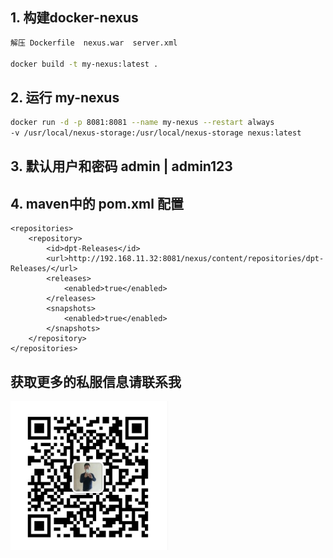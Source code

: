 ## 1. 构建docker-nexus
~~~bash
解压 Dockerfile  nexus.war  server.xml

docker build -t my-nexus:latest .  
~~~
## 2. 运行 my-nexus
~~~bash
docker run -d -p 8081:8081 --name my-nexus --restart always 
-v /usr/local/nexus-storage:/usr/local/nexus-storage nexus:latest
~~~
## 3. 默认用户和密码  admin |  admin123

## 4. maven中的 pom.xml 配置

	<repositories>
		<repository>
			<id>dpt-Releases</id>
			<url>http://192.168.11.32:8081/nexus/content/repositories/dpt-Releases/</url>
			<releases>
				<enabled>true</enabled>
			</releases>
			<snapshots>
				<enabled>true</enabled>
			</snapshots>
		</repository>
	</repositories>


## 获取更多的私服信息请联系我
<img src="my.jpg" height="50%" width="50%"/>
